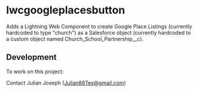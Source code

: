 # lwcgoogleplacesbutton

Adds a Lightning Web Component to create Google Place Listings (currently hardcoded to type "church") as a Salesforce object (currently hardcoded to a custom object named Church_School_Partnership__c).

## Development

To work on this project:

Contact Julian Joseph (Julian88Tex@gmail.com)
